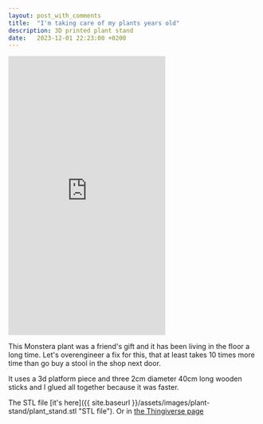 ```yaml
---
layout: post_with_comments
title:  "I'm taking care of my plants years old"
description: 3D printed plant stand 
date:   2023-12-01 22:23:00 +0200
---
```


<iframe width="315" height="560" src="https://www.youtube.com/embed/5uLLWt6umOc" frameborder="0" allow="accelerometer; autoplay; clipboard-write; encrypted-media; gyroscope; picture-in-picture" allowfullscreen></iframe>

This Monstera plant was a friend's gift and it has been living in the floor a long time. Let's overengineer a fix for this, that at least takes 10 times more time than go buy a stool in the shop next door.

It uses a 3d platform piece and three 2cm diameter 40cm long wooden sticks and I glued all together because it was faster.

The STL file [it's here]({{ site.baseurl }}/assets/images/plant-stand/plant_stand.stl "STL file"). Or in [the Thingiverse page](https://www.thingiverse.com/thing:6346419)